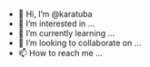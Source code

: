- 👋 Hi, I’m @karatuba
- 👀 I’m interested in ...
- 🌱 I’m currently learning ...
- 💞️ I’m looking to collaborate on ...
- 📫 How to reach me ...

<!---
karatuba/karatuba is a ✨ special ✨ repository because its `README.md` (this file) appears on your GitHub profile.
You can click the Preview link to take a look at your changes.
--->
